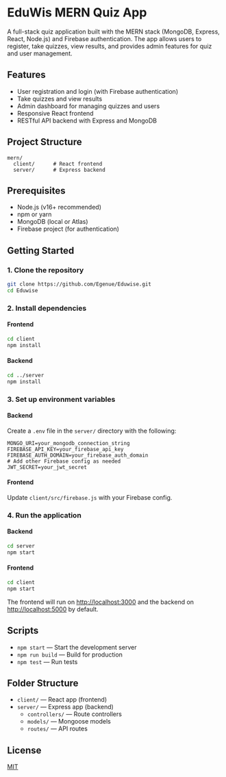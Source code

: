 # EduWis MERN Quiz App

A full-stack quiz application built with the MERN stack (MongoDB, Express, React, Node.js) and Firebase authentication. The app allows users to register, take quizzes, view results, and provides admin features for quiz and user management.

## Features

- User registration and login (with Firebase authentication)
- Take quizzes and view results
- Admin dashboard for managing quizzes and users
- Responsive React frontend
- RESTful API backend with Express and MongoDB

## Project Structure

```
mern/
  client/      # React frontend
  server/      # Express backend
```

## Prerequisites

- Node.js (v16+ recommended)
- npm or yarn
- MongoDB (local or Atlas)
- Firebase project (for authentication)

## Getting Started

### 1. Clone the repository

```bash
git clone https://github.com/Egenue/Eduwise.git
cd Eduwise
```

### 2. Install dependencies

#### Frontend

```bash
cd client
npm install
```

#### Backend

```bash
cd ../server
npm install
```

### 3. Set up environment variables

#### Backend

Create a `.env` file in the `server/` directory with the following:

```
MONGO_URI=your_mongodb_connection_string
FIREBASE_API_KEY=your_firebase_api_key
FIREBASE_AUTH_DOMAIN=your_firebase_auth_domain
# Add other Firebase config as needed
JWT_SECRET=your_jwt_secret
```

#### Frontend

Update `client/src/firebase.js` with your Firebase config.

### 4. Run the application

#### Backend

```bash
cd server
npm start
```

#### Frontend

```bash
cd client
npm start
```

The frontend will run on [http://localhost:3000](http://localhost:3000) and the backend on [http://localhost:5000](http://localhost:5000) by default.

## Scripts

- `npm start` — Start the development server
- `npm run build` — Build for production
- `npm test` — Run tests

## Folder Structure

- `client/` — React app (frontend)
- `server/` — Express app (backend)
  - `controllers/` — Route controllers
  - `models/` — Mongoose models
  - `routes/` — API routes

## License

[MIT](LICENSE)
